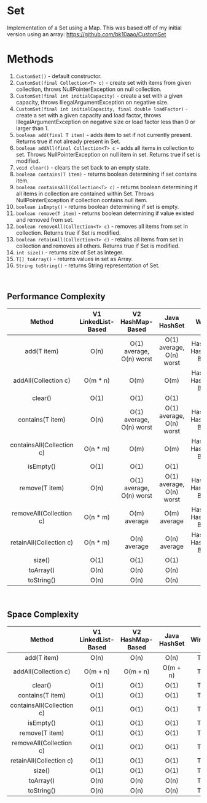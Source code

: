 # Set
Implementation of a Set using a Map. This was based off of my initial version using an array: https://github.com/bk10aao/CustomSet

# Methods
1. `CustomSet()` - default constructor.
2. `CustomSet(final Collection<T> c)` - create set with items from given collection, throws NullPointerException on null collection.
3. `CustomSet(final int initialCapacity)` - create a set with a given capacity, throws IllegalArgumentException on negative size.
4. `CustomSet(final int initialCapacity, final double loadFactor)` - create a set with a given capacity and load factor, throws IllegalArgumentException on negative size or load factor less than 0 or larger than 1.
5. `boolean add(final T item)` - adds item to set if not currently present. Returns true if not already present in Set. 
6. `boolean addAll(final Collection<T> c` - adds all items in collection to set. Throws NullPointerException on null item in set. Returns true if set is modified. 
7. `void clear()` - clears the set back to an empty state.
8. `boolean contains(T item)` - returns boolean determining if set contains item. 
9. `boolean containsAll(Collection<T> c)` - returns boolean determining if all items in collection are contained within Set. Throws NullPointerException if collection contains null item.
10. `boolean isEmpty()` - returns boolean determining if set is empty. 
11. `boolean remove(T item)` - returns boolean determining if value existed and removed from set.
12. `boolean removeAll(Collection<T> c)` - removes all items from set in collection. Returns true if Set is modified.
13. `boolean retainAll(Collection<T> c)` - retains all items from set in collection and removes all others. Returns true if Set is modified.
14. `int size()` - returns size of Set as Integer.
15. `T[] toArray()` - returns values in set as Array.
16. `String toString()` - returns String representation of Set.

<br/>

## Performance Complexity

|            Method            |        V1 LinkedList-Based       |          V2 HashMap-Based          |            Java HashSet           |          Winner         |
|:----------------------------:|:--------------------------------:|:----------------------------------:|:---------------------------------:|:-----------------------:|
| add(T item)                  | O(n)     | O(1) average, O(n) worst | O(1) average, O(n) worst | HashSet & HashMap-Based |
| addAll(Collection<T> c)      | O(m * n)  | O(m)         | O(m)        | HashSet & HashMap-Based |
| clear()                      | O(1)                             | O(1)               | O(1)            | Tie                     |
| contains(T item)             | O(n)            | O(1) average, O(n) worst               | O(1) average, O(n) worst              | HashSet & HashMap-Based |
| containsAll(Collection<T> c) | O(n * m)          | O(m)       | O(m)     | HashSet & HashMap-Based |
| isEmpty()                    | O(1)                             | O(1)                               | O(1)                              | Tie                     |
| remove(T item)               | O(n)  | O(1) average, O(n) worst               | O(1) average, O(n) worst              | HashSet & HashMap-Based |
| removeAll(Collection<T> c)   | O(n * m)   | O(m) average                           | O(m) average                          | HashSet & HashMap-Based |
| retainAll(Collection<T> c)   | O(n * m)     | O(n) average | O(n) average                          | HashSet & HashMap-Based |
| size()                       | O(1)                             | O(1)                               | O(1)                              | Tie                     |
| toArray()                    | O(n)                             | O(n)                               | O(n)                              | Tie                     |
| toString()                   | O(n)                             | O(n)                               | O(n)                              | Tie                     |

<br/>

## Space Complexity

|            Method            |        V1 LinkedList-Based        |          V2 HashMap-Based          |            Java HashSet            | Winner |
|:----------------------------:|:---------------------------------:|:----------------------------------:|:----------------------------------:|:------:|
| add(T item)                  | O(n) | O(n) | O(n) | Tie    |
| addAll(Collection<T> c)      | O(m + n)                          | O(m + n)                           | O(m + n)                           | Tie    |
| clear()                      | O(1)           | O(1)             | O(1)              | Tie    |
| contains(T item)             | O(1)                 | O(1)                   | O(1)                   | Tie    |
| containsAll(Collection<T> c) | O(1)                              | O(1)                               | O(1)                               | Tie    |
| isEmpty()                    | O(1)                              | O(1)                               | O(1)                               | Tie    |
| remove(T item)               | O(1)                | O(1)                  | O(1)                  | Tie    |
| removeAll(Collection<T> c)   | O(1)                              | O(1)                               | O(1)                               | Tie    |
| retainAll(Collection<T> c)   | O(1)                              | O(1)                               | O(1)                               | Tie    |
| size()                       | O(1)                              | O(1)                               | O(1)                               | Tie    |
| toArray()                    | O(n)                              | O(n)                               | O(n)                               | Tie    |
| toString()                   | O(n)        | O(n)         | O(n)         | Tie    |
